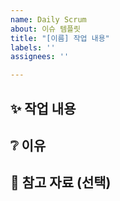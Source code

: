 ```yaml
---
name: Daily Scrum
about: 이슈 템플릿
title: "[이름] 작업 내용"
labels: ''
assignees: ''

---
```


<!-- 제목 예시: [하상준] README.md 작성  -->

## ✨ 작업 내용
<!-- 어떤 수정 사항 또는 추가 사항이 있는지 작성합니다. -->

## ❔ 이유
<!-- 어떤 수정 사항 또는 추가 사항을 작업하게 된 이유를 작성합니다. -->

## 📎 참고 자료 (선택)
<!-- 관련 문서, 링크, 노션, 피그마 링크 등 -->